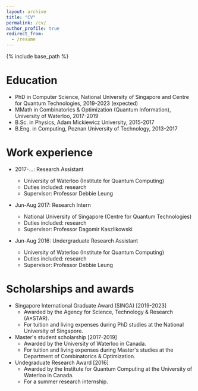```yaml
---
layout: archive
title: "CV"
permalink: /cv/
author_profile: true
redirect_from:
  - /resume
---
```


{% include base_path %}

Education
======
* PhD in Computer Science, National University of Singapore and Centre for Quantum Technologies, 2019-2023 (expected)
* MMath in Combinatorics & Optimization (Quantum Information), University of Waterloo, 2017-2019
* B.Sc. in Physics, Adam Mickiewicz University, 2015-2017
* B.Eng. in Computing, Poznan University of Technology, 2013-2017


Work experience
======
* 2017-...: Research Assistant
  * University of Waterloo (Institute for Quantum Computing)
  * Duties included: research
  * Supervisor: Professor Debbie Leung
  
* Jun-Aug 2017: Research Intern
  * National University of Singapore (Centre for Quantum Technologies)
  * Duties included: research
  * Supervisor: Professor Dagomir Kaszlikowski
  
* Jun-Aug 2016: Undergraduate Research Assistant
  * University of Waterloo (Institute for Quantum Computing)
  * Duties included: research
  * Supervisor: Professor Debbie Leung
  
Scholarships and awards
======  
* Singapore International Graduate Award (SINGA) [2019-2023]
  * Awarded by the Agency for Science, Technology & Research (A*STAR). 
  * For tuition and living expenses during PhD studies at the National University of Singapore.
* Master's student scholarship [2017-2019]
  * Awarded by the University of Waterloo in Canada.
  * For tuition and living expenses during Master's studies at the  Department of Combinatorics & Optimization. 
* Undegraduate Research Award [2016]
  * Awarded by the Institute for Quantum Computing at the University of Waterloo in Canada.
  * For a summer research internship.

